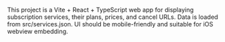 <!-- Use this file to provide workspace-specific custom instructions to Copilot. For more details, visit https://code.visualstudio.com/docs/copilot/copilot-customization#_use-a-githubcopilotinstructionsmd-file -->

This project is a Vite + React + TypeScript web app for displaying subscription services, their plans, prices, and cancel URLs. Data is loaded from src/services.json. UI should be mobile-friendly and suitable for iOS webview embedding.
